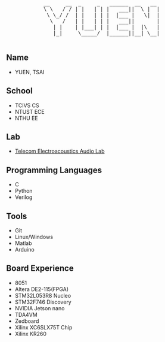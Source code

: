 <div  align="center">
  <pre>
 __     __  _     _   ______  __   __ 
 \ \   / / | |   | | |   ___||  \ |  |
  \ \_/ /  | |   | | |  |___ |   \|  |
   \   /   | |   | | |   ___||       |
    | |    | |___| | |  |___ |  |\   |
    |_|     \_____/  |______||__| \__|
  </pre>
</div>

## Name
- YUEN, TSAI

## School
- TCIVS CS
- NTUST ECE
- NTHU EE

## Lab
- [Telecom Electroacoustics Audio Lab](https://github.com/NTHU-TEA-LAB)

<!-- Programming Languages -->
## Programming Languages
- C
- Python
- Verilog

<!-- Tools -->
## Tools
- Git
- Linux/Windows
- Matlab
- Arduino

## Board Experience
- 8051
- Altera DE2-115(FPGA)
- STM32L053R8 Nucleo
- STM32F746 Discovery
- NVIDIA Jetson nano
- TDA4VM
- Zedboard
- Xilinx XC6SLX75T Chip
- Xilinx KR260

